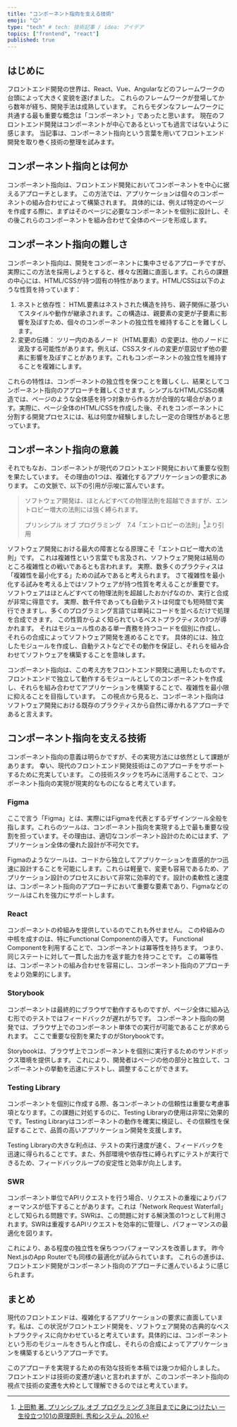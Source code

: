 ```yaml
---
title: "コンポーネント指向を支える技術"
emoji: "😊"
type: "tech" # tech: 技術記事 / idea: アイデア
topics: ["frontend", "react"]
published: true
---
```


## はじめに

フロントエンド開発の世界は、React、Vue、Angularなどのフレームワークの台頭によって大きく変貌を遂げました。
これらのフレームワークが登場してから数年が経ち、開発手法は成熟しています。
これらモダンなフレームワークに共通する最も重要な概念は「コンポーネント」であったと思います。
現在のフロントエンド開発はコンポーネントが中心であるといっても過言ではないように感じます。
当記事は、コンポーネント指向という言葉を用いてフロントエンド開発を取り巻く技術の整理を試みます。

## コンポーネント指向とは何か

コンポーネント指向は、フロントエンド開発においてコンポーネントを中心に据えるアプローチとします。
この方法では、アプリケーションは個々のコンポーネントの組み合わせによって構築されます。
具体的には、例えば特定のページを作成する際に、まずはそのページに必要なコンポーネントを個別に設計し、その後これらのコンポーネントを組み合わせて全体のページを形成します。

## コンポーネント指向の難しさ

コンポーネント指向は、開発をコンポーネントに集中させるアプローチですが、実際にこの方法を採用しようとすると、様々な困難に直面します。これらの課題の中心には、HTML/CSSが持つ固有の特性があります。HTML/CSSは以下のような性質を持っています：

1. ネストと依存性： HTML要素はネストされた構造を持ち、親子関係に基づいてスタイルや動作が継承されます。この構造は、親要素の変更が子要素に影響を及ぼすため、個々のコンポーネントの独立性を維持することを難しくします。
2. 変更の伝播： ツリー内のあるノード（HTML要素）の変更は、他のノードに波及する可能性があります。例えば、CSSスタイルの変更が意図せず他の要素に影響を及ぼすことがあります。これもコンポーネントの独立性を維持することを複雑にします。

これらの特性は、コンポーネントの独立性を保つことを難しくし、結果としてコンポーネント指向のアプローチを難しくさせます。シンプルなHTML/CSSの構造では、ページのような全体感を持つ対象から作る方が合理的な場合があります。実際に、ページ全体のHTML/CSSを作成した後、それをコンポーネントに分割する開発プロセスには、私は何度か経験しましたし一定の合理性があると思っています。

## コンポーネント指向の意義

それでもなお、コンポーネントが現代のフロントエンド開発において重要な役割を果たしています。
その理由の1つは、複雑化するアプリケーションの要求にあります。
この文脈で、以下の引用が示唆に富んでいます。

> ソフトウェア開発は、ほとんどすべての物理法則を超越できますが、エントロピー増大の法則には強く縛られます。
>
> プリンシプル オブ プログラミング　7.4「エントロピーの法則」[^POP]より引用

ソフトウェア開発における最大の障害となる原理こそ「エントロピー増大の法則」です。
これは複雑性という言葉でも言及され、ソフトウェア開発は結局のところ複雑性との戦いであるとも言われます。
実際、数多くのプラクティスは「複雑性を最小化する」ための試みであると考えられます。
さて複雑性を最小化する試みを考える上ではソフトウェアが持つ性質を考えることが重要です。
ソフトウェアはほとんどすべての物理法則を超越したおかげなのか、実行と合成が非常に得意です。
実際、数千件であっても自動テストは何度でも短時間で実行できますし、多くのプログラミング言語では単純にコードを並べるだけで処理を合成できます。
この性質からよく知られているベストプラクティスの1つが導かれます。
それはモジュール性のある単一責務を持つコードを個別に作成し、それらの合成によってソフトウェア開発を進めることです。
具体的には、独立したモジュールを作成し、自動テストなどでその動作を保証し、それらを組み合わせてソフトウェアを構築することを意味します。

コンポーネント指向は、この考え方をフロントエンド開発に適用したものです。
フロントエンドで独立して動作するモジュールとしてのコンポーネントを作成し、それらを組み合わせてアプリケーションを構築することで、複雑性を最小限に抑えることを目指しています。
この視点から見ると、コンポーネント指向はソフトウェア開発における既存のプラクティスから自然に導かれるアプローチであると言えます。

## コンポーネント指向を支える技術

コンポーネント指向の意義は明らかですが、その実現方法には依然として課題があります。
幸い、現代のフロントエンド開発技術はこのアプローチをサポートするために充実しています。
この技術スタックを巧みに活用することで、コンポーネント指向の実現が現実的なものになると考えています。

### Figma

ここで言う「Figma」とは、実際にはFigmaを代表とするデザインツール全般を指します。これらのツールは、コンポーネント指向を実現する上で最も重要な役割を担っています。その理由は、適切なコンポーネント設計のためにはまず、アプリケーション全体の優れた設計が不可欠です。

Figmaのようなツールは、コードから独立してアプリケーションを直感的かつ迅速に設計することを可能にします。これらは軽量で、変更も容易であるため、アプリケーション設計のプロセスにおいて非常に効率的です。設計の柔軟性と速度は、コンポーネント指向のアプローチにおいて重要な要素であり、Figmaなどのツールはこれを強力にサポートします。

### React

コンポーネントの枠組みを提供しているのでこれも外せません。
この枠組みの中核を成すのは、特にFunctional Componentの導入です。
Functional Componentを利用することで、コンポーネントは冪等性を持ちます。
つまり、同じステートに対して一貫した出力を返す能力を持つことです。
この冪等性は、コンポーネントの組み合わせを容易にし、コンポーネント指向のアプローチをより効果的にします。

### Storybook

コンポーネントは最終的にブラウザで動作するものですが、ページ全体に組み込む形でのテストではフィードバックが遅れがちです。
コンポーネント指向の開発では、ブラウザ上でのコンポーネント単体での実行が可能であることが求められます。
ここで重要な役割を果たすのがStorybookです。

Storybookは、ブラウザ上でコンポーネントを個別に実行するためのサンドボックス環境を提供します。
これにより、開発者はページの他の部分と独立して、コンポーネントの挙動を迅速にテストし、調整することができます。

### Testing Library

コンポーネントを個別に作成する際、各コンポーネントの信頼性は重要な考慮事項となります。この課題に対処するのに、Testing Libraryの使用は非常に効果的です。Testing Libraryはコンポーネントの動作を確実に検証し、その信頼性を保証することで、品質の高いアプリケーション開発を支援します。

Testing Libraryの大きな利点は、テストの実行速度が速く、フィードバックを迅速に得られることです。また、外部環境や依存性に縛られずにテストが実行できるため、フィードバックループの安定性と効率が向上します。

### SWR

コンポーネント単位でAPIリクエストを行う場合、リクエストの重複によりパフォーマンスが低下することがあります。これは「Network Request Waterfall」として知られる問題です。SWRは、この問題に対する解決策の1つとして利用されます。SWRは重複するAPIリクエストを効率的に管理し、パフォーマンスの最適化を図ります。

これにより、ある程度の独立性を保ちつつパフォーマンスを改善します。
昨今Next.jsのApp Routerでも同様の最適化が試みられています。
これらの進歩は、フロントエンド開発がコンポーネント指向のアプローチに進んでいるように感じられます。

## まとめ

現代のフロントエンドは、複雑化するアプリケーションの要求に直面しています。私は、この状況がフロントエンド開発を、ソフトウェア開発の古典的なベストプラクティスに向かわせていると考えています。具体的には、コンポーネントという形のモジュールをきちんと作成し、それらの合成によってアプリケーションを構築するというアプローチです。

このアプローチを実現するための有効な技術を本稿では幾つか紹介しました。
フロントエンドは技術の変遷が速いと言われますが、このコンポーネント指向の視点で技術の変遷を大枠として理解できるのではと考えています。

[^POP]: [上田勲 著. プリンシプル オブ プログラミング 3年目までに身につけたい 一生役立つ101の原理原則. 秀和システム, 2016.](https://www.shuwasystem.co.jp/book/9784798046143.html)
